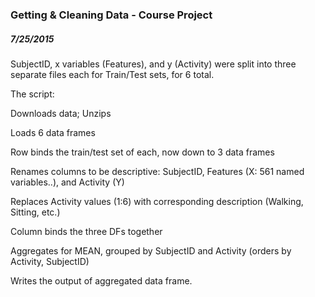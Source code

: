 ### Getting & Cleaning Data - Course Project
##### 7/25/2015

SubjectID, x variables (Features), and y (Activity) were split into three separate files each for Train/Test sets, for 6 total.

The script:

Downloads data; Unzips

Loads 6 data frames

Row binds the train/test set of each, now down to 3 data frames

Renames columns to be descriptive: SubjectID, Features (X: 561 named variables..), and Activity (Y)

Replaces Activity values (1:6) with corresponding description (Walking, Sitting, etc.)

Column binds the three DFs together

Aggregates for MEAN, grouped by SubjectID and Activity (orders by Activity, SubjectID)

Writes the output of aggregated data frame.
